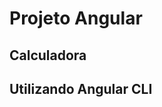 # Projeto Angular
## Calculadora
## Utilizando Angular CLI

<!-- Baixe o projeto, entre na pasta e digite: 'npm install' -->

<!-- Para rodar o Projeto digite: 'ng serve' e em seu navegador pesquisar 'localhost' -->
